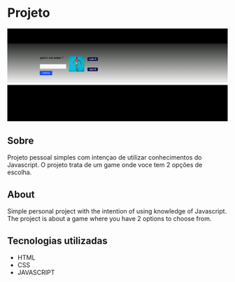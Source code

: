 # Projeto
<img src="gamedesignn.gif">

## Sobre
Projeto pessoal simples com intençao de utilizar conhecimentos do Javascript. 
O projeto trata de um game onde voce tem 2 opções de escolha.

## About

Simple personal project with the intention of using knowledge of Javascript. The project is about a game where you have 2 options to choose from.

## Tecnologias utilizadas 
- HTML
- CSS
- JAVASCRIPT
